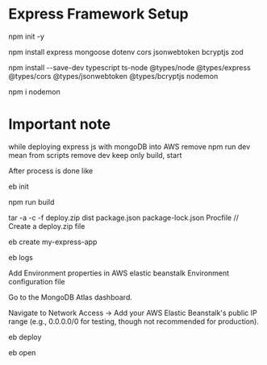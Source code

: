 # Express Framework Setup

npm init -y

npm install express mongoose dotenv cors jsonwebtoken bcryptjs zod

npm install --save-dev typescript ts-node @types/node @types/express @types/cors @types/jsonwebtoken @types/bcryptjs nodemon

npm i nodemon

# Important note

while deploying express js with mongoDB into AWS remove npm run dev mean from scripts remove dev keep only build, start

After process is done like

eb init

npm run build

tar -a -c -f deploy.zip dist package.json package-lock.json Procfile // Create a deploy.zip file

eb create my-express-app

eb logs

Add Environment properties in AWS elastic beanstalk Environment configuration file

Go to the MongoDB Atlas dashboard.

Navigate to Network Access → Add your AWS Elastic Beanstalk's public IP range (e.g., 0.0.0.0/0 for testing, though not recommended for production).

eb deploy

eb open
